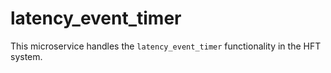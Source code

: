 # latency_event_timer

This microservice handles the `latency_event_timer` functionality in the HFT system.